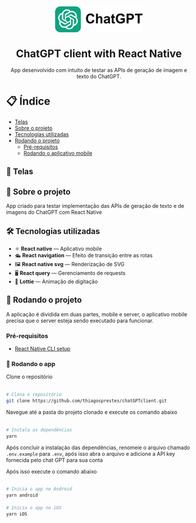 <h1 align="center">
<br>
  <img src=".github/logo.png" width="auto" height="70" alt="marvel-heroes-app">
<br>
<br>
ChatGPT client with React Native
</h1>

<p align="center">App desenvolvido com intuito de testar as APIs de geração de imagem e texto do ChatGPT.</p>

# 📋 Índice

- [Telas](#-Telas)
- [Sobre o projeto](#-Sobre-o-projeto)
- [Tecnologias utilizadas](#-Tecnologias-utilizadas)
- [Rodando o projeto](#-Rodando-o-projeto)
  - [Pré-requisitos](#-Pré-requisitos)
  - [Rodando o aplicativo mobile](#-Rodando-o-app)

## 🚧 Telas

## 📃 Sobre o projeto

App criado para testar implementação das APIs de geração de texto e de imagens do ChatGPT com React Native

## 🛠 Tecnologias utilizadas

- ⚛️ **React native** — Aplicativo mobile
- 🛳️ **React navigation** — Efeito de transição entre as rotas
- 🖼️ **React native svg** — Renderização de SVG
- 🖥️ **React query** — Gerenciamento de requests
- 🎨 **Lottie** — Animação de digitação

## 🚀 Rodando o projeto

A aplicação é dividida em duas partes, mobile e server, o aplicativo mobile precisa que o server esteja sendo executado para funcionar.

### Pré-requisitos

- <a href="https://reactnative.dev/docs/environment-setup">React Native CLI setup</a>

### 📲 Rodando o app

Clone o repositório

```bash

# Clona o repositório
git clone https://github.com/thiagosprestes/chatGPTclient.git

```

Navegue até a pasta do projeto clonado e execute os comando abaixo

```bash

# Instala as dependências
yarn

```

Após concluir a instalação das dependências, renomeie o arquivo chamado `.env.example` para `.env`, após isso abra o arquivo e adicione a API key fornecida pelo chat GPT para sua conta

Após isso execute o comando abaixo

```bash

# Inicia o app no Android
yarn android

# Inicia o app no iOS
yarn iOS

```
